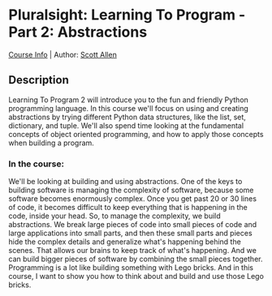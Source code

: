 # Pluralsight: Learning To Program - Part 2: Abstractions
[Course Info](https://app.pluralsight.com/library/courses/learning-programming-abstractions-python) | Author: [Scott Allen](https://www.pluralsight.com/authors/scott-allen)

## Description
Learning To Program 2 will introduce you to the fun and friendly Python programming language. In this course we'll focus on using and creating abstractions by trying different Python data structures, like the list, set, dictionary, and tuple. We'll also spend time looking at the fundamental concepts of object oriented programming, and how to apply those concepts when building a program.

### In the course:
We'll be looking at building and using abstractions. One of the keys to building software is managing the complexity of software, because some software becomes enormously complex. Once you get past 20 or 30 lines of code, it becomes difficult to keep everything that is happening in the code, inside your head. So, to manage the complexity, we build abstractions. We break large pieces of code into small pieces of code and large applications into small parts, and then these small parts and pieces hide the complex details and generalize what's happening behind the scenes. That allows our brains to keep track of what's happening. And we can build bigger pieces of software by combining the small pieces together. Programming is a lot like building something with Lego bricks. And in this course, I want to show you how to think about and build and use those Lego bricks.